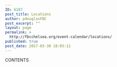 ```yaml
---
ID: 6187
post_title: Locations
author: pdouglasFBC
post_excerpt: ""
layout: page
permalink: >
  http://fbcchelsea.org/event-calendar/locations/
published: true
post_date: 2017-03-30 18:03:12
---
```

CONTENTS